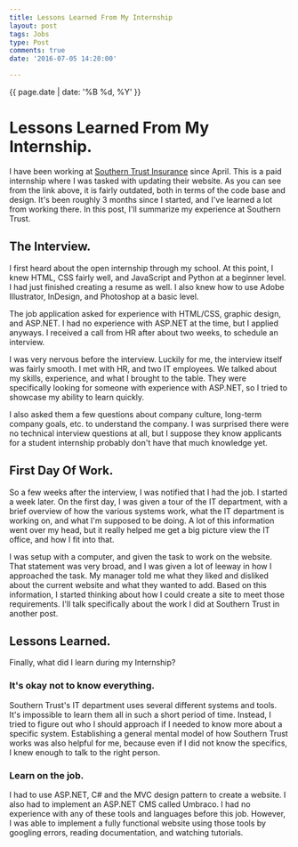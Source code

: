```yaml
---
title: Lessons Learned From My Internship
layout: post
tags: Jobs
type: Post
comments: true
date: '2016-07-05 14:20:00'

---
```

<p class="date">{{ page.date | date: '%B %d, %Y' }}</p>

# Lessons Learned From My Internship.

I have been working at [Southern Trust Insurance](http://www.stins.com/) since April. This is a paid internship where I was tasked with updating their website. As you can see from the link above, it is fairly outdated, both in terms of the code base and design. It's been roughly 3 months since I started, and I've learned a lot from working there. In this post, I'll summarize my experience at Southern Trust.

## The Interview.

I first heard about the open internship through my school. At this point, I knew HTML, CSS fairly well, and JavaScript and Python at a beginner level. I had just finished creating a resume as well. I also knew how to use Adobe Illustrator, InDesign, and Photoshop at a basic level.

The job application asked for experience with HTML/CSS, graphic design, and ASP.NET. I had no experience with ASP.NET at the time, but I applied anyways. I received a call from HR after about two weeks, to schedule an interview.

I was very nervous before the interview. Luckily for me, the interview itself was fairly smooth. I met with HR, and two IT employees. We talked about my skills, experience, and what I brought to the table. They were specifically looking for someone with experience with ASP.NET, so I tried to showcase my ability to learn quickly.

I also asked them a few questions about company culture, long-term company goals, etc. to understand the company. I was surprised there were no technical interview questions at all, but I suppose they know applicants for a student internship probably don't have that much knowledge yet.

## First Day Of Work.

So a few weeks after the interview, I was notified that I had the job. I started a week later. On the first day, I was given a tour of the IT department, with a brief overview of how the various systems work, what the IT department is working on, and what I'm supposed to be doing. A lot of this information went over my head, but it really helped me get a big picture view the IT office, and how I fit into that.

I was setup with a computer, and given the task to work on the website. That statement was very broad, and I was given a lot of leeway in how I approached the task. My manager told me what they liked and disliked about the current website and what they wanted to add. Based on this information, I started thinking about how I could create a site to meet those requirements. I'll talk specifically about the work I did at Southern Trust in another post.

## Lessons Learned.

Finally, what did I learn during my Internship?

### It's okay not to know everything.

Southern Trust's IT department uses several different systems and tools. It's impossible to learn them all in such a short period of time. Instead, I tried to figure out who I should approach if I needed to know more about a specific system. Establishing a general mental model of how Southern Trust works was also helpful for me, because even if I did not know the specifics, I knew enough to talk to the right person.

### Learn on the job.

I had to use ASP.NET, C# and the MVC design pattern to create a website. I also had to implement an ASP.NET CMS called Umbraco. I had no experience with any of these tools and languages before this job. However, I was able to implement a fully functional website using those tools by googling errors, reading documentation, and watching tutorials.